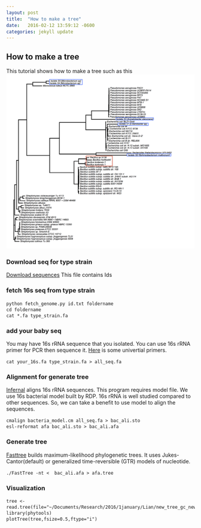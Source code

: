 ```yaml
---
layout: post
title:  "How to make a tree"
date:   2016-02-12 13:59:12 -0600
categories: jekyll update
---
```


## How to make a tree
This tutorial shows how to make a tree such as this
![tree](https://raw.githubusercontent.com/metajinomics/tutorials_en/gh-pages/novice/files/new_tree_gc_new_name_box.png)
### Download seq for type strain
[Download sequences](https://raw.githubusercontent.com/metajinomics/tutorials_en/gh-pages/novice/files/list_type_strain.txt)
This file contains Ids
### fetch 16s seq from type strain
```
python fetch_genome.py id.txt foldername
cd foldername
cat *.fa type_strain.fa
```
### add your baby seq
You may have 16s rRNA sequence that you isolated. You can use 16s rRNA primer for PCR then sequence it. [Here](https://en.wikipedia.org/wiki/16S_ribosomal_RNA) is some univertial primers.
```
cat your_16s.fa type_strain.fa > all_seq.fa
```
### Alignment for generate tree
[Infernal](http://eddylab.org/infernal/) aligns 16s rRNA sequences. This program requires model file. We use 16s bacterial model built by RDP. 16s rRNA is well studied compared to other sequences. So, we can take a benefit to use model to align the sequences. 
```
cmalign bacteria_model.cm all_seq.fa > bac_ali.sto
esl-reformat afa bac_ali.sto > bac_ali.afa
```
### Generate tree
[Fasttree](http://www.microbesonline.org/fasttree/) builds maximum-likelihood phylogenetic trees. It uses Jukes-Cantor(default) or generalized time-reversible (GTR) models of nucleotide.
```
./FastTree -nt <  bac_ali.afa > afa.tree
```
### Visualization
```
tree <- read.tree(file="~/Documents/Research/2016/1january/Lian/new_tree_gc_new_name.tree")
library(phytools)
plotTree(tree,fsize=0.5,ftype="i")
```


